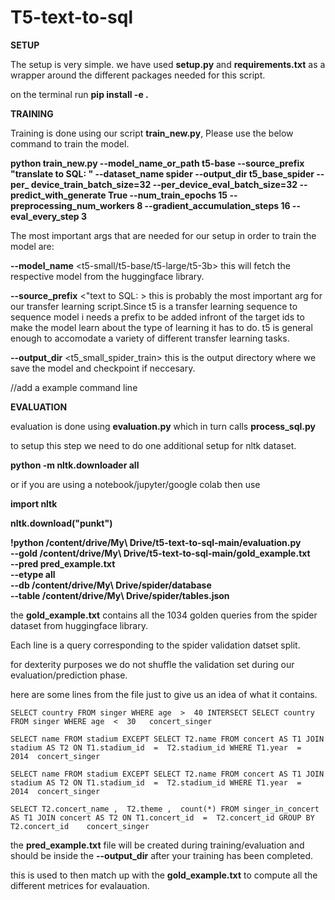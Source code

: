 # T5-text-to-sql

**SETUP**

The setup is very simple.
we have used **setup.py** and **requirements.txt** as a wrapper around the different packages needed for this script.

on the terminal run
**pip install -e .**

**TRAINING**

Training is done using our script **train_new.py**, Please use the below command to train the model.

**python train_new.py    --model_name_or_path t5-base  --source_prefix "translate to SQL: " --dataset_name spider  --output_dir t5_base_spider  --per_
device_train_batch_size=32     --per_device_eval_batch_size=32     --predict_with_generate True --num_train_epochs 15 --preprocessing_num_workers 8 --gradient_accumulation_steps 16 --eval_every_step 3**

The most important args that are needed for our setup in order to train the model are:

**--model_name** <t5-small/t5-base/t5-large/t5-3b> this will fetch the respective model from the huggingface library.

**--source_prefix** <"text to SQL: > this is probably the most important arg for our transfer learning script.Since t5 is a transfer learning sequence to sequence model i needs a prefix to be added infront of the target ids to make the model learn about the type of learning it has to do. t5 is general enough to accomodate a variety of different transfer learning tasks.

**--output_dir** <t5_small_spider_train> this is the output directory where we save the model and checkpoint if neccesary.

//add a example command line

**EVALUATION**

evaluation is done using **evaluation.py** which in turn calls **process_sql.py**

to setup this step we need to do one additional setup for nltk dataset.

**python -m nltk.downloader all**

or if you are using a notebook/jupyter/google colab then use

**import nltk**

**nltk.download("punkt")**

**!python /content/drive/My\ Drive/t5-text-to-sql-main/evaluation.py \
 --gold /content/drive/My\ Drive/t5-text-to-sql-main/gold_example.txt \
 --pred pred_example.txt\
 --etype all \
 --db /content/drive/My\ Drive/spider/database \
 --table /content/drive/My\ Drive/spider/tables.json**

the **gold_example.txt** contains all the 1034 golden queries from the spider dataset from huggingface library.

Each line is a query corresponding to the spider validation datset split.

for dexterity purposes we do not shuffle the validation set during our evaluation/prediction phase.

here are some lines from the file just to give us an idea of what it contains.

    SELECT country FROM singer WHERE age  >  40 INTERSECT SELECT country FROM singer WHERE age  <  30	concert_singer

    SELECT name FROM stadium EXCEPT SELECT T2.name FROM concert AS T1 JOIN stadium AS T2 ON T1.stadium_id  =  T2.stadium_id WHERE T1.year  =  2014	concert_singer

    SELECT name FROM stadium EXCEPT SELECT T2.name FROM concert AS T1 JOIN stadium AS T2 ON T1.stadium_id  =  T2.stadium_id WHERE T1.year  =  2014	concert_singer

    SELECT T2.concert_name ,  T2.theme ,  count(*) FROM singer_in_concert AS T1 JOIN concert AS T2 ON T1.concert_id  =  T2.concert_id GROUP BY T2.concert_id	concert_singer

the **pred_example.txt** file will be created during training/evaluation and should be inside the **--output_dir** after your training has been completed.

this is used to then match up with the **gold_example.txt** to compute all the different metrices for evalauation.









